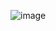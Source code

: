 ![image](https://user-images.githubusercontent.com/53336715/81496627-862d6500-92d6-11ea-9c96-027c50a869d5.png)
